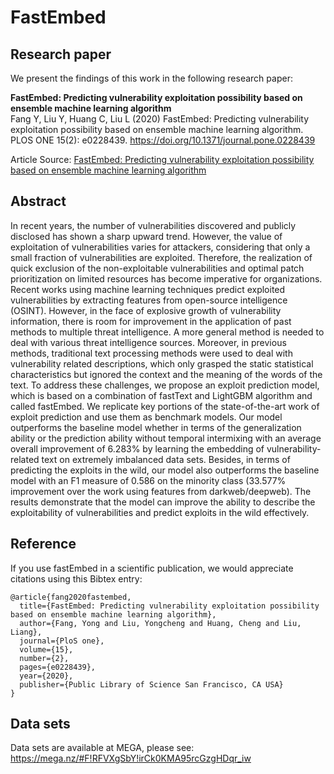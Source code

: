 # FastEmbed

## Research paper
We present the findings of this work in the following research paper:

**FastEmbed: Predicting vulnerability exploitation possibility based on ensemble machine learning algorithm**
<br/>Fang Y, Liu Y, Huang C, Liu L (2020) FastEmbed: Predicting vulnerability exploitation possibility based on ensemble machine learning algorithm. PLOS ONE 15(2): e0228439. https://doi.org/10.1371/journal.pone.0228439

Article Source: [FastEmbed: Predicting vulnerability exploitation possibility based on ensemble machine learning algorithm](https://journals.plos.org/plosone/article?id=10.1371/journal.pone.0228439)

## Abstract
In recent years, the number of vulnerabilities discovered and publicly disclosed has shown a sharp upward trend. However, the value of exploitation of vulnerabilities varies for attackers, considering that only a small fraction of vulnerabilities are exploited. Therefore, the realization of quick exclusion of the non-exploitable vulnerabilities and optimal patch prioritization on limited resources has become imperative for organizations. Recent works using machine learning techniques predict exploited vulnerabilities by extracting features from open-source intelligence (OSINT). However, in the face of explosive growth of vulnerability information, there is room for improvement in the application of past methods to multiple threat intelligence. A more general method is needed to deal with various threat intelligence sources. Moreover, in previous methods, traditional text processing methods were used to deal with vulnerability related descriptions, which only grasped the static statistical characteristics but ignored the context and the meaning of the words of the text. To address these challenges, we propose an exploit prediction model, which is based on a combination of fastText and LightGBM algorithm and called fastEmbed. We replicate key portions of the state-of-the-art work of exploit prediction and use them as benchmark models. Our model outperforms the baseline model whether in terms of the generalization ability or the prediction ability without temporal intermixing with an average overall improvement of 6.283% by learning the embedding of vulnerability-related text on extremely imbalanced data sets. Besides, in terms of predicting the exploits in the wild, our model also outperforms the baseline model with an F1 measure of 0.586 on the minority class (33.577% improvement over the work using features from darkweb/deepweb). The results demonstrate that the model can improve the ability to describe the exploitability of vulnerabilities and predict exploits in the wild effectively.

## Reference
If you use fastEmbed in a scientific publication, we would appreciate citations using this Bibtex entry:

```
@article{fang2020fastembed,
  title={FastEmbed: Predicting vulnerability exploitation possibility based on ensemble machine learning algorithm},
  author={Fang, Yong and Liu, Yongcheng and Huang, Cheng and Liu, Liang},
  journal={PloS one},
  volume={15},
  number={2},
  pages={e0228439},
  year={2020},
  publisher={Public Library of Science San Francisco, CA USA}
}
```

## Data sets
Data sets are available at MEGA, please see: https://mega.nz/#F!RFVXgSbY!irCk0KMA95rcGzgHDqr_iw
